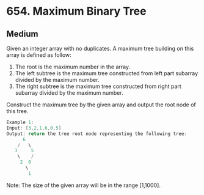 # 654. Maximum Binary Tree

## Medium

Given an integer array with no duplicates. A maximum tree building on this array is defined as follow:

1. The root is the maximum number in the array.  
2. The left subtree is the maximum tree constructed from left part subarray divided by the maximum number.  
3. The right subtree is the maximum tree constructed from right part subarray divided by the maximum number.  

Construct the maximum tree by the given array and output the root node of this tree.

```cpp
Example 1:
Input: [3,2,1,6,0,5]
Output: return the tree root node representing the following tree:
      6
    /   \
   3     5
    \    /
     2  0
       \
        1

```

Note:
The size of the given array will be in the range [1,1000].
